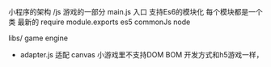 小程序的架构
/js 
游戏的一部分  main.js  入口
支持Es6的模块化
每个模块都是一个类  最新的
require  module.exports es5 commonJs  node

libs/ game engine
- adapter.js  适配
canvas 
小游戏里不支持DOM BOM 
开发方式和h5游戏一样，
